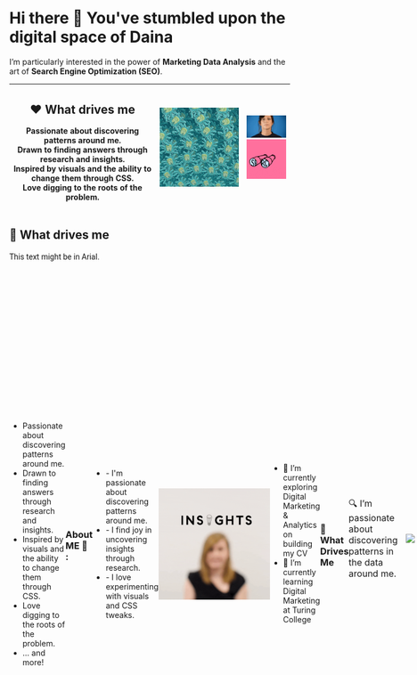 # Hi there 👋 You've stumbled upon the digital space of Daina

  
I’m particularly interested in the power of **Marketing Data Analysis** and the art of **Search Engine Optimization (SEO)**.


| <p align="left"><h2>❤️ What drives me</h2>Passionate about discovering patterns around me.<br>Drawn to finding answers through research and insights.<br>Inspired by visuals and the ability to change them through CSS.<br>Love digging to the roots of the problem.</p> | <img src="images/patterns.gif" width="300" alt="Demo 1"> | <div align="center"><img src="images/researching.gif" width="150" alt="Small Demo 1"><br><img src="images/searching.gif" width="150" alt="Small Demo 2"></div> |
|---|---|---|

## 🌟 What drives me

<span style="font-family: 'Roboto', sans-serif;">This text might be in Arial.</span>

<div style="display: flex; flex-direction: row; align-items: center; justify-content: space-around;">
  <ul style="list-style-type: disc;">
    <li>Passionate about discovering patterns around me.</li>
    <li>Drawn to finding answers through research and insights.</li>
    <li>Inspired by visuals and the ability to change them through CSS.</li>
    <li>Love digging to the roots of the problem.</li>
    <li>... and more!</li>
  </ul>
  <div align="right">
  <img src="images/researching.gif" alt="Centered Animation" width="400">
</div>

| <p align="left"><span style="font-size: 24px;">🎥 **Demo**<br><br>This project demonstrates how text can overlay an image using HTML and CSS.</p> | <img src="images/patterns.gif" width="300"> |
|---|---|

| <p align="left">🎥 **About me 💬**<br><br>- I'm passionate about discovering patterns around me.<br>I find joy in uncovering insights through research.<br>I love experimenting with visuals and CSS tweaks.<br>I'm passionate about discovering patterns around me.</p> | <img src="images/searching.gif" width="300"> |
|---|---|

| <p align="left">🎥 **About me 💬**<br><br>I'm passionate about discovering patterns around me.<br>I find joy in uncovering insights through research.<br>I love experimenting with visuals and CSS tweaks.<br>I'm passionate about discovering patterns around me.</p> | <img src="images/researching.gif" width="300"> |
|---|---|



<table style="border-collapse: collapse; width: 100%;">
  <tr>
    <!-- First column: text -->
    <td style="border: none; vertical-align: top; padding-right: 20px;">
      <h2>🎥 Demo</h2>
      <p>1. First line<br>
         2. Second line<br>
         3. Third line</p>
    </td>

    <!-- Second column: one larger GIF -->
    <td style="border: none; vertical-align: top; padding-right: 20px;">
      <img src="images/demo1.gif" width="300" alt="Demo 1">
    </td>

    <!-- Third column: two smaller GIFs stacked -->
    <td style="border: none; vertical-align: top;">
      <img src="images/demo2.gif" width="150" alt="Small Demo 1"><br>
      <img src="images/demo3.gif" width="150" alt="Small Demo 2">
    </td>
  </tr>
</table>


<p align="left"><h3>About ME 💬 :</h3>
    <ul>
      <li>- I'm passionate about discovering patterns around me.</li>
      <li>- I find joy in uncovering insights through research.</li>
      <li>- I love experimenting with visuals and CSS tweaks.</li>
    </ul>
  </p> <img src="images/insights.gif" width="200">

- 🔭 I’m currently exploring Digital Marketing & Analytics  on building my CV
- 🌱 I’m currently learning Digital Marketing at Turing College

### 🎯 What Drives Me
 <!-- 1. Text left, GIF right -->
<div style="display: flex; align-items: center; margin-bottom: 20px;">
  <div style="flex: 1; font-size: 16px;">
    🔍 I’m passionate about discovering patterns in the data around me.
  </div>
  <img src="https://media.giphy.com/media/xUOwGcv1H2LsZ7P0Gk/giphy.gif" width="120" style="margin-left: 15px;" />
</div>

<!-- 2. Text right, GIF left -->
<div style="display: flex; align-items: center; margin-bottom: 20px;">
  <img src="https://media.giphy.com/media/l0MYt5jPR6QX5pnqM/giphy.gif" width="120" style="margin-right: 15px;" />
  <div style="flex: 1; font-size: 16px; text-align: right;">
    🧠 I love digging to the root of the problem and figuring out *why*.
  </div>
</div>

<!-- 3. Text top, GIF bottom with spacing -->
<div style="text-align: center; margin-bottom: 30px;">
  <div style="font-size: 16px; margin-bottom: 10px;">
    🎨 I’m inspired by visuals — and I love tweaking them with CSS.
  </div>
  <img src="https://media.giphy.com/media/TilmLMmWrRYYHjLfub/giphy.gif" width="180" />
</div>
<div style="display: flex; align-items: center; justify-content: space-between;">

  <div>
    <h3>About ME 💬 :</h3>
    <ul>
      <li>- I'm passionate about discovering patterns around me.</li>
      <li>- I find joy in uncovering insights through research.</li>
      <li>- I love experimenting with visuals and CSS tweaks.</li>
    </ul>
  </div>

  <img src="https://media.giphy.com/media/TilmLMmWrRYYHjLfub/giphy.gif" width="200px" style="margin-left: 20px;" />
</div>

### Discovering Patterns 🔍

<img src="https://media.giphy.com/media/TilmLMmWrRYYHjLfub/giphy.gif" align="left" width="200" height="150" style="margin-right: 20px;"> I'm passionate about identifying underlying structures and connections in data, nature, and everyday life. The ability to recognize and analyze patterns is something I find deeply satisfying.
### Discovering Patterns 🔍

<img src="https://media.giphy.com/media/TilmLMmWrRYYHjLfub/giphy.gif" align="left" width="100"> I'm passionate about identifying underlying structures and connections in data, nature, and everyday life. The ability to recognize and analyze patterns is something I find deeply satisfying.

### Research & Insights 💡

The process of asking questions, conducting thorough research, and uncovering meaningful insights is a core driver for me. I enjoy the journey of seeking answers and understanding the "why" behind things. <img src="https://media.giphy.com/media/TilmLMmWrRYYHjLfub/giphy.gif" align="right" width="100">

<h2>Hey, [Your Name] here! 👋</h2>

<h1>Welcome to my humble abode in the Digital World..</h1>

<p>
  There are 10 types of people in the world. Those who get Binary and those who don’t..
</p>

<div style="display: flex; justify-content: space-between; align-items: center;">
  <div>
    <h3>💡 Technologies I Love</h3>
    <ul>
      <li>Digital Marketing & Analytics</li>
      <li>SEO & SEM</li>
      <li>Data Visualization</li>
      <li>Behavioral Psychology</li>
    </ul>
  </div>

  <img src="https://media.giphy.com/media/TilmLMmWrRYYHjLfub/giphy.gif" width="300px" style="margin-left: 20px; border-radius: 10px;" />
</div>

### Discovering Patterns 🔍

<img src="https://media.giphy.com/media/TilmLMmWrRYYHjLfub/giphy.gif" align="left" width="150" style="margin-right: 15px;"> I'm passionate about identifying underlying
### Research & Insights 💡

The process of asking questions, conducting thorough research things. <img src="https://media.giphy.com/media/TilmLMmWrRYYHjLfub/giphy.gif" align="right" width="150" style="margin-left: 15px;">
<!-- GitHub renders this table without visible borders -->




### Visuals & CSS Magic ✨

I'm inspired by the power of visuals and the ability to shape them using CSS. 
<img src="https://media.giphy.com/media/TilmLMmWrRYYHjLfub/giphy.gif" width="200" style="margin-top: 20px;">

| Text | GIF |
|------|-----|
| This project demonstrates how text can overlay an image using HTML and CSS. | ![Demo GIF](images/searching.gif) |

